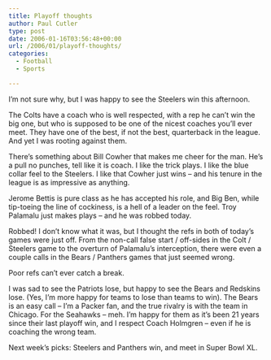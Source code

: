 ```yaml
---
title: Playoff thoughts
author: Paul Cutler
type: post
date: 2006-01-16T03:56:48+00:00
url: /2006/01/playoff-thoughts/
categories:
  - Football
  - Sports

---
```

I&#8217;m not sure why, but I was happy to see the Steelers win this afternoon.

The Colts have a coach who is well respected, with a rep he can&#8217;t win the big one, but who is supposed to be one of the nicest coaches you&#8217;ll ever meet. They have one of the best, if not the best, quarterback in the league. And yet I was rooting against them.

There&#8217;s something about Bill Cowher that makes me cheer for the man. He&#8217;s a pull no punches, tell like it is coach. I like the trick plays. I like the blue collar feel to the Steelers. I like that Cowher just wins &#8211; and his tenure in the league is as impressive as anything.

Jerome Bettis is pure class as he has accepted his role, and Big Ben, while tip-toeing the line of cockiness, is a hell of a leader on the feel. Troy Palamalu just makes plays &#8211; and he was robbed today.

Robbed! I don&#8217;t know what it was, but I thought the refs in both of today&#8217;s games were just off. From the non-call false start / off-sides in the Colt / Steelers game to the overturn of Palamalu&#8217;s interception, there were even a couple calls in the Bears / Panthers games that just seemed wrong.

Poor refs can&#8217;t ever catch a break.

I was sad to see the Patriots lose, but happy to see the Bears and Redskins lose. (Yes, I&#8217;m more happy for teams to lose than teams to win). The Bears is an easy call &#8211; I&#8217;m a Packer fan, and the true rivalry is with the team in Chicago. For the Seahawks &#8211; meh. I&#8217;m happy for them as it&#8217;s been 21 years since their last playoff win, and I respect Coach Holmgren &#8211; even if he is coaching the wrong team.

Next week&#8217;s picks: Steelers and Panthers win, and meet in Super Bowl XL.